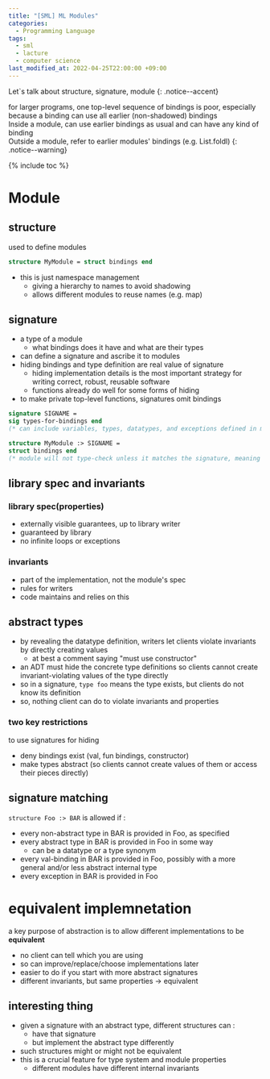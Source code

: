 ```yaml
---
title: "[SML] ML Modules"
categories:
  - Programming Language
tags:
  - sml
  - lacture
  - computer science
last_modified_at: 2022-04-25T22:00:00 +09:00
---
```

Let`s talk about structure, signature, module
{: .notice--accent}

for larger programs, one top-level sequence of bindings is poor, especially because a binding can use all earlier (non-shadowed) bindings<br>
Inside a module, can use earlier bindings as usual and can have any kind of binding<br>
Outside a module, refer to earlier modules' bindings (e.g. List.foldl)
{: .notice--warning}

{% include toc %}

Module
====

## structure

used to define modules

```sml
structure MyModule = struct bindings end
```

- this is just namespace management
    * giving a hierarchy to names to avoid shadowing
    * allows different modules to reuse names (e.g. map)

## signature

- a type of a module
    * what bindings does it have and what are their types
- can define a signature and ascribe it to modules
- hiding bindings and type definition are real value of signature
    * hiding implementation details is the most important strategy for writing correct, robust, reusable software
    * functions already do well for some forms of hiding
- to make private top-level functions, signatures omit bindings

```sml
signature SIGNAME =
sig types-for-bindings end
(* can include variables, types, datatypes, and exceptions defined in module *)

structure MyModule :> SIGNAME =
struct bindings end
(* module will not type-check unless it matches the signature, meaning it has all the bindings at the right types *)
```

## library spec and invariants

### library spec(properties)
- externally visible guarantees, up to library writer
- guaranteed by library
- no infinite loops or exceptions

### invariants
- part of the implementation, not the module's spec
- rules for writers
- code maintains and relies on this

## abstract types

- by revealing the datatype definition, writers let clients violate invariants by directly creating values
    * at best a comment saying "must use constructor"
- an ADT must hide the concrete type definitions so clients cannot create invariant-violating values of the type directly
- so in a signature, `type foo` means the type exists, but clients do not know its definition
- so, nothing client can do to violate invariants and properties

### two key restrictions

to use signatures for hiding

- deny bindings exist (val, fun bindings, constructor)
- make types abstract (so clients cannot create values of them or access their pieces directly)

## signature matching

`structure Foo :> BAR` is allowed if :
- every non-abstract type in BAR is provided in Foo, as specified
- every abstract type in BAR is provided in Foo in some way
    * can be a datatype or a type synonym
- every val-binding in BAR is provided in Foo, possibly with a more general and/or less abstract internal type
- every exception in BAR is provided in Foo

equivalent implemnetation
==========

a key purpose of abstraction is to allow different implementations to be **equivalent**
- no client can tell which you are using
- so can improve/replace/choose implementations later
- easier to do if you start with more abstract signatures
- different invariants, but same properties -> equivalent

## interesting thing

- given a signature with an abstract type, different structures can :
    * have that signature
    * but implement the abstract type differently
- such structures might or might not be equivalent
- this is a crucial feature for type system and module properties
    * different modules have different internal invariants
